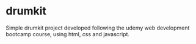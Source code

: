 # drumkit
Simple drumkit project developed following the udemy web development bootcamp course, using html, css and javascript.
